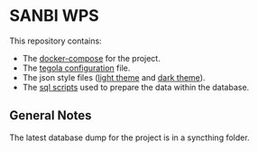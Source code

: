 # SANBI WPS

This repository contains:

- The [docker-compose](./docker-compose.yml) for the project.
- The [tegola configuration](./tegola.conf) file.
- The json style files ([light theme](./sanbi_styling_v7_light.json) and [dark theme](./sanbi_styling_v7_dark.json)).
- The [sql scripts](./sanbi_query_scripts.sql) used to prepare the data within the database.

## General Notes

The latest database dump for the project is in a syncthing folder.
